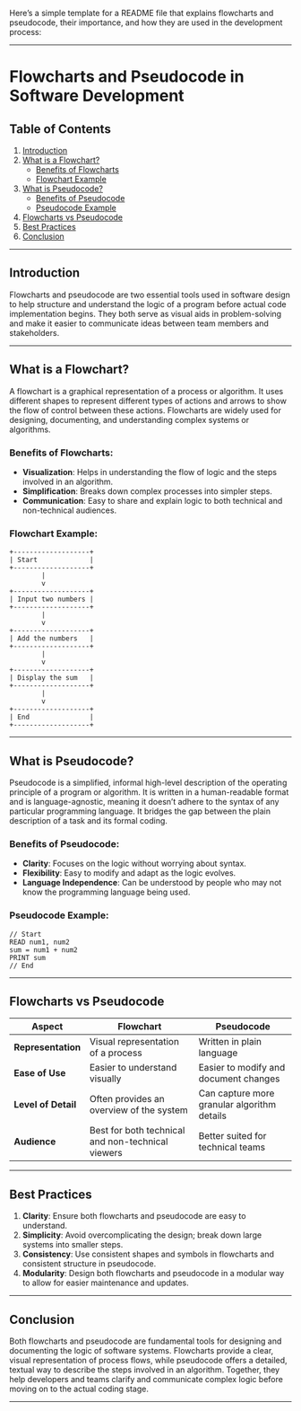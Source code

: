 Here’s a simple template for a README file that explains flowcharts and pseudocode, their importance, and how they are used in the development process:

---

# Flowcharts and Pseudocode in Software Development

## Table of Contents

1. [Introduction](#introduction)
2. [What is a Flowchart?](#what-is-a-flowchart)
    - [Benefits of Flowcharts](#benefits-of-flowcharts)
    - [Flowchart Example](#flowchart-example)
3. [What is Pseudocode?](#what-is-pseudocode)
    - [Benefits of Pseudocode](#benefits-of-pseudocode)
    - [Pseudocode Example](#pseudocode-example)
4. [Flowcharts vs Pseudocode](#flowcharts-vs-pseudocode)
5. [Best Practices](#best-practices)
6. [Conclusion](#conclusion)

---

## Introduction

Flowcharts and pseudocode are two essential tools used in software design to help structure and understand the logic of a program before actual code implementation begins. They both serve as visual aids in problem-solving and make it easier to communicate ideas between team members and stakeholders.

---

## What is a Flowchart?

A flowchart is a graphical representation of a process or algorithm. It uses different shapes to represent different types of actions and arrows to show the flow of control between these actions. Flowcharts are widely used for designing, documenting, and understanding complex systems or algorithms.

### Benefits of Flowcharts:

- **Visualization**: Helps in understanding the flow of logic and the steps involved in an algorithm.
- **Simplification**: Breaks down complex processes into simpler steps.
- **Communication**: Easy to share and explain logic to both technical and non-technical audiences.

### Flowchart Example:

```
+-------------------+
| Start             |
+-------------------+
        |
        v
+-------------------+
| Input two numbers |
+-------------------+
        |
        v
+-------------------+
| Add the numbers   |
+-------------------+
        |
        v
+-------------------+
| Display the sum   |
+-------------------+
        |
        v
+-------------------+
| End               |
+-------------------+
```

---

## What is Pseudocode?

Pseudocode is a simplified, informal high-level description of the operating principle of a program or algorithm. It is written in a human-readable format and is language-agnostic, meaning it doesn’t adhere to the syntax of any particular programming language. It bridges the gap between the plain description of a task and its formal coding.

### Benefits of Pseudocode:

- **Clarity**: Focuses on the logic without worrying about syntax.
- **Flexibility**: Easy to modify and adapt as the logic evolves.
- **Language Independence**: Can be understood by people who may not know the programming language being used.

### Pseudocode Example:

```
// Start
READ num1, num2
sum = num1 + num2
PRINT sum
// End
```

---

## Flowcharts vs Pseudocode

| Aspect          | Flowchart                                   | Pseudocode                                |
|-----------------|---------------------------------------------|-------------------------------------------|
| **Representation** | Visual representation of a process         | Written in plain language                 |
| **Ease of Use**  | Easier to understand visually               | Easier to modify and document changes     |
| **Level of Detail** | Often provides an overview of the system | Can capture more granular algorithm details |
| **Audience**     | Best for both technical and non-technical viewers | Better suited for technical teams         |

---

## Best Practices

1. **Clarity**: Ensure both flowcharts and pseudocode are easy to understand.
2. **Simplicity**: Avoid overcomplicating the design; break down large systems into smaller steps.
3. **Consistency**: Use consistent shapes and symbols in flowcharts and consistent structure in pseudocode.
4. **Modularity**: Design both flowcharts and pseudocode in a modular way to allow for easier maintenance and updates.

---

## Conclusion

Both flowcharts and pseudocode are fundamental tools for designing and documenting the logic of software systems. Flowcharts provide a clear, visual representation of process flows, while pseudocode offers a detailed, textual way to describe the steps involved in an algorithm. Together, they help developers and teams clarify and communicate complex logic before moving on to the actual coding stage.

--- 
